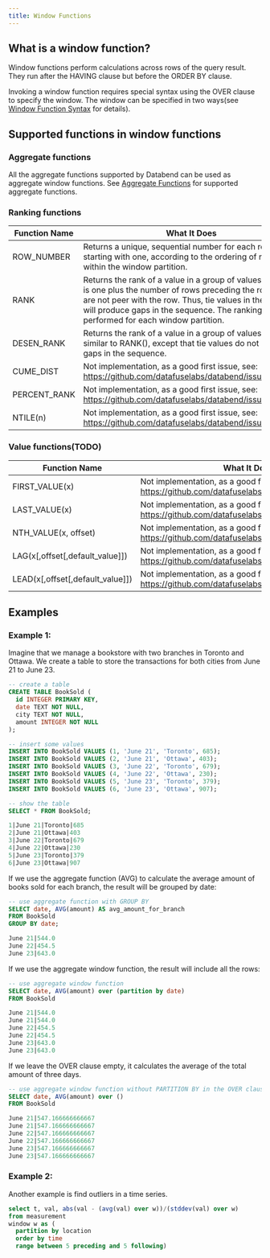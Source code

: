 ```yaml
---
title: Window Functions
---
```

## What is a window function?

Window functions perform calculations across rows of the query result. They run after the HAVING clause but before the ORDER BY clause.

Invoking a window function requires special syntax using the OVER clause to specify the window. The window can be specified in two ways(see [Window Function Syntax](window-function-syntax.md) for details).

## Supported functions in window functions

### Aggregate functions
All the aggregate functions supported by Databend can be used as aggregate window functions. See [Aggregate Functions](../10-aggregate-functions/index.md) for supported aggregate functions.


### Ranking functions

| Function Name | What It Does                                                                                                                                                                                                                                                        | 
|---------------|---------------------------------------------------------------------------------------------------------------------------------------------------------------------------------------------------------------------------------------------------------------------|
| ROW_NUMBER    | Returns a unique, sequential number for each row, starting with one, according to the ordering of rows within the window partition.                                                                                                                                 | 
| RANK          | Returns the rank of a value in a group of values. The rank is one plus the number of rows preceding the row that are not peer with the row. Thus, tie values in the ordering will produce gaps in the sequence. The ranking is performed for each window partition. | 
| DESEN_RANK    | Returns the rank of a value in a group of values. This is similar to RANK(), except that tie values do not produce gaps in the sequence.                                                                                                                            |
| CUME_DIST     | Not implementation, as a good first issue, see: https://github.com/datafuselabs/databend/issues/10810                                                                                                                                                               |
| PERCENT_RANK  | Not implementation, as a good first issue, see: https://github.com/datafuselabs/databend/issues/10810                                                                                                                                                                                                                                                               |
| NTILE(n)      | Not implementation, as a good first issue, see: https://github.com/datafuselabs/databend/issues/10810                                                                                                                                                                                                                                                               |


### Value functions(TODO)

| Function Name                    | What It Does                                                                                                                        | 
|----------------------------------|-------------------------------------------------------------------------------------------------------------------------------------|
| FIRST_VALUE(x)                   | Not implementation, as a good first issue, see: https://github.com/datafuselabs/databend/issues/10810                               |
| LAST_VALUE(x)                    | Not implementation, as a good first issue, see: https://github.com/datafuselabs/databend/issues/10810|
| NTH_VALUE(x, offset)             | Not implementation, as a good first issue, see: https://github.com/datafuselabs/databend/issues/10810|
| LAG(x[,offset[,default_value]])  | Not implementation, as a good first issue, see: https://github.com/datafuselabs/databend/issues/10810|
| LEAD(x[,offset[,default_value]]) | Not implementation, as a good first issue, see: https://github.com/datafuselabs/databend/issues/10810|


## Examples

### Example 1:
Imagine that we manage a bookstore with two branches in Toronto and Ottawa. We create a table to store the transactions for both cities from June 21 to June 23.

```sql
-- create a table
CREATE TABLE BookSold (
  id INTEGER PRIMARY KEY,
  date TEXT NOT NULL,
  city TEXT NOT NULL,
  amount INTEGER NOT NULL
);

-- insert some values
INSERT INTO BookSold VALUES (1, 'June 21', 'Toronto', 685);
INSERT INTO BookSold VALUES (2, 'June 21', 'Ottawa', 403);
INSERT INTO BookSold VALUES (3, 'June 22', 'Toronto', 679);
INSERT INTO BookSold VALUES (4, 'June 22', 'Ottawa', 230);
INSERT INTO BookSold VALUES (5, 'June 23', 'Toronto', 379);
INSERT INTO BookSold VALUES (6, 'June 23', 'Ottawa', 907);

-- show the table
SELECT * FROM BookSold;

1|June 21|Toronto|685
2|June 21|Ottawa|403
3|June 22|Toronto|679
4|June 22|Ottawa|230
5|June 23|Toronto|379
6|June 23|Ottawa|907
```

If we use the aggregate function (AVG) to calculate the average amount of books sold for each branch, the result will be grouped by date:

```sql
-- use aggregate function with GROUP BY
SELECT date, AVG(amount) AS avg_amount_for_branch
FROM BookSold
GROUP BY date;

June 21|544.0
June 22|454.5
June 23|643.0
```

If we use the aggregate window function, the result will include all the rows:

```sql
-- use aggregate window function 
SELECT date, AVG(amount) over (partition by date) 
FROM BookSold

June 21|544.0
June 21|544.0
June 22|454.5
June 22|454.5
June 23|643.0
June 23|643.0
```
If we leave the OVER clause empty, it calculates the average of the total amount of three days.

```sql
-- use aggregate window function without PARTITION BY in the OVER clause
SELECT date, AVG(amount) over () 
FROM BookSold

June 21|547.166666666667
June 21|547.166666666667
June 22|547.166666666667
June 22|547.166666666667
June 23|547.166666666667
June 23|547.166666666667
```

### Example 2:
Another example is find outliers in a time series.
```sql
select t, val, abs(val - (avg(val) over w))/(stddev(val) over w)
from measurement
window w as (
  partition by location
  order by time
  range between 5 preceding and 5 following)
```